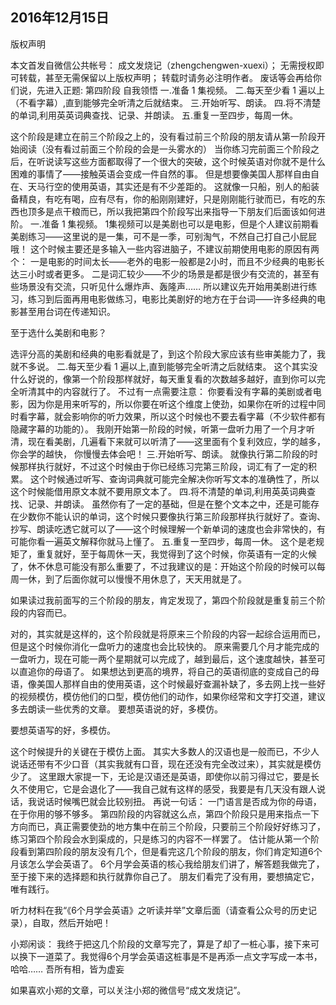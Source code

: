 2016年12月15日
----

​版权声明

本文首发自微信公共帐号： 成文发烧记（zhengchengwen-xuexi）；
无需授权即可转载，甚至无需保留以上版权声明；
转载时请务必注明作者。
废话等会再给你们说，先进入正题:
第四阶段 自我领悟
一.准备 1 集视频。
二.每天至少看 1 遍以上（不看字幕）,直到能够完全听清之后就结束。
三.开始听写、朗读。
四.将不清楚的单词,利用英英词典查找、记录、并朗读。
五.重复一至四步，每周一休。


这个阶段是建立在前三个阶段之上的，没有看过前三个阶段的朋友请从第一阶段开始阅读（没有看过前面三个阶段的会是一头雾水的）
当你练习完前面三个阶段之后，在听说读写这些方面都取得了一个很大的突破，这个时候英语对你就不是什么困难的事情了——接触英语会变成一件自然的事。
但是想要像美国人那样自由自在、天马行空的使用英语，其实还是有不少差距的。
这就像一只船，别人的船装备精良，有吃有喝，应有尽有，你的船刚刚建好，只是刚刚能行驶而已，有吃的东西也顶多是点干粮而已，所以我把第四个阶段写出来指导一下朋友们后面该如何进阶。
一.准备 1 集视频。
1集视频可以是美剧也可以是电影，但是个人建议前期看美剧练习——这里说的是一集，可不是一季，可别淘气，不然自己打自己小屁屁哦！
这个时候主要还是多输入一些内容进脑子，不建议前期使用电影的原因有两个：
一是电影的时间太长——老外的电影一般都是2小时，而且不少经典的电影长达三小时或者更多。
二是词汇较少——不少的场景是都是很少有交流的，甚至有些场景没有交流，只听见什么爆炸声、轰隆声……
所以建议先开始用美剧进行练习，练习到后面再用电影做练习，电影比美剧好的地方在于台词——许多经典的电影甚至用台词在传递知识。

至于选什么美剧和电影？

选评分高的美剧和经典的电影看就是了，到这个阶段大家应该有些审美能力了，我就不多说。
二.每天至少看 1 遍以上,直到能够完全听清之后就结束。
这个其实没什么好说的，像第一个阶段那样就好，每天重复看的次数越多越好，直到你可以完全听清其中的内容就行了。
不过有一点需要注意： 你要看没有字幕的美剧或者电影，因为你是用来听写的，所以你要在听这个维度上使劲，如果你在听的过程中同时看字幕，就会影响你的听力效果，所以这个时候也不要去看字幕（不少软件都有隐藏字幕的功能的）。
我刚开始第一阶段的时候，听第一盘听力用了一个月才听清，现在看美剧，几遍看下来就可以听清了——这里面有个复利效应，学的越多，你会学的越快， 你慢慢去体会吧！
三.开始听写、朗读。
就像执行第二阶段的时候那样执行就好，不过这个时候由于你已经练习完第三阶段，词汇有了一定的积累。
这个时候通过听写、查询词典就可能完全解决你听写文本的准确性了，所以这个时候能借用原文本就不要用原文本了。
四.将不清楚的单词,利用英英词典查找、记录、并朗读。
虽然你有了一定的基础，但是在整个文本之中，还是可能存在少数你不能认识的单词，这个时候只要像执行第三阶段那样执行就好了。查询、抄写、朗读吃透它就可以了——这个时候理解一个新单词的速度也会非常快的，有可能你看一遍英文解释你就马上懂了。
五.重复一至四步，每周一休。
这个是老规矩了，重复就好，至于每周休一天，我觉得到了这个时候，你英语有一定的火候了，休不休息可能没有那么重要了，不过我建议的是：开始这个阶段的时候可以每周一休，到了后面你就可以慢慢不用休息了，天天用就是了。


如果读过我前面写的三个阶段的朋友，肯定发现了，第四个阶段就是重复前三个阶段的内容而已。

对的，其实就是这样的，这个阶段就是将原来三个阶段的内容一起综合运用而已，但是这个时候你消化一盘听力的速度也会比较快的。
原来需要几个月才能完成的一盘听力，现在可能一两个星期就可以完成了，越到最后，这个速度越快，甚至可以直追你的母语了。
如果想达到更高的境界，将自己的英语彻底的变成自己的母语，像美国人那样自由的使用英语，这个时候最好查漏补缺了，多去网上找一些好的视频模仿，模仿他们的口型，模仿他们的动作，如果你经常和文字打交道，建议多去朗读一些优秀的文章。
要想英语说的好，多模仿。

要想英语写的好，多模仿。

这个时候提升的关键在于模仿上面。
其实大多数人的汉语也是一般而已，不少人说话还带有不少口音（其实我就有口音，现在还没有完全改过来），其实就是模仿少了。
这里跟大家提一下，无论是汉语还是英语，即使你以前习得过它，要是长久不使用它，它是会退化了——我自己就有这样的感受，我要是有几天没有跟人说话，我说话时候嘴巴就会比较别扭。
再说一句话：
一门语言是否成为你的母语，在于你用的够不够多。
第四阶段的内容就这么点，第四个阶段只是用来指点一下方向而已，真正需要使劲的地方集中在前三个阶段，只要前三个阶段好好练习了，练习第四个阶段会水到渠成的，只是练习的内容不一样罢了。
估计能从第一个阶段看到第四阶段的朋友没有几个，但是看完这几个阶段的朋友，你们肯定知道6个月该怎么学会英语了。
6个月学会英语的核心我给朋友们讲了，解答题我做完了，至于接下来的选择题和执行就靠你自己了。
朋友们看完了没有用，要想搞定它，唯有践行。

听力材料在我“《6个月学会英语》之听读并举”文章后面（请查看公众号的历史记录），自取，然后开始吧！


小郑闲谈： 我终于把这几个阶段的文章写完了，算是了却了一桩心事，接下来可以换下一道菜了。我觉得6个月学会英语这桩事是不是再添一点文字写成一本书，哈哈……
吾所有相，皆为虚妄

如果喜欢小郑的文章，可以关注小郑的微信号“成文发烧记”。

